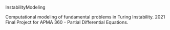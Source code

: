 InstabilityModeling

Computational modeling of fundamental problems in Turing Instability. 
2021 Final Project for APMA 360 - Partial Differential Equations.
